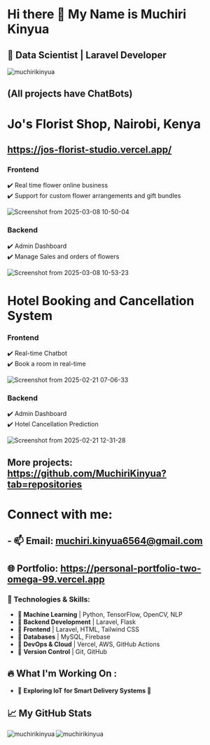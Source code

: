 # Hi there 👋 My Name is Muchiri Kinyua </br> 
## 🚀 Data Scientist | Laravel Developer 

<p align="left"> <img src="https://komarev.com/ghpvc/?username=muchirikinyua&label=Profile%20views&color=0e75b6&style=flat" alt="muchirikinyua" /> </p>

## (All projects have ChatBots)

# Jo's Florist Shop, Nairobi, Kenya

## https://jos-florist-studio.vercel.app/

### Frontend

✔️ Real time flower online business </br>
✔️ Support for custom flower arrangements and gift bundles 

![Screenshot from 2025-03-08 10-50-04](https://github.com/user-attachments/assets/60cf0220-eae5-4294-a9d2-b3233a61c537)

### Backend

✔️ Admin Dashboard </br>
✔️ Manage Sales and orders of flowers

![Screenshot from 2025-03-08 10-53-23](https://github.com/user-attachments/assets/d438f57d-37f8-42fd-95ac-5ab50f484743)

# Hotel Booking and Cancellation System

### Frontend

✔️ Real-time Chatbot </br>
✔️ Book a room in real-time 

![Screenshot from 2025-02-21 07-06-33](https://github.com/user-attachments/assets/30f22629-e968-45b2-af33-2a0c26a44e70)

### Backend

✔️ Admin Dashboard </br>
✔️ Hotel Cancellation Prediction

![Screenshot from 2025-02-21 12-31-28](https://github.com/user-attachments/assets/0f5c826d-1b76-4afd-91f7-934c4c377c1e)


## More projects: https://github.com/MuchiriKinyua?tab=repositories

# Connect with me:
## - 📫 **Email:** [muchiri.kinyua6564@gmail.com](mailto:muchiri.kinyua6564@gmail.com)  
## 🌐 **Portfolio:** https://personal-portfolio-two-omega-99.vercel.app

### 🚀 Technologies & Skills:
- 🔹 **Machine Learning** | Python, TensorFlow, OpenCV, NLP
- 🔹 **Backend Development** | Laravel, Flask
- 🔹 **Frontend** | Laravel, HTML, Tailwind CSS  
- 🔹 **Databases** | MySQL, Firebase  
- 🔹 **DevOps & Cloud** | Vercel, AWS, GitHub Actions  
- 🔹 **Version Control** | Git, GitHub

## 🔥 What I'm Working On :
- 🎯 **Exploring IoT for Smart Delivery Systems 🚚**

## 📈 My GitHub Stats  

<p><img align="left" src="https://github-readme-stats.vercel.app/api/top-langs?username=muchirikinyua&show_icons=true&locale=en&layout=compact" alt="muchirikinyua" /></p>

<p><img align="center" src="https://github-readme-streak-stats.herokuapp.com/?user=muchirikinyua&" alt="muchirikinyua" /></p>
